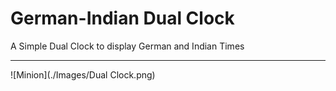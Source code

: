 # German-Indian Dual Clock


A Simple Dual Clock to display German and Indian Times
___

![Minion](./Images/Dual Clock.png)

